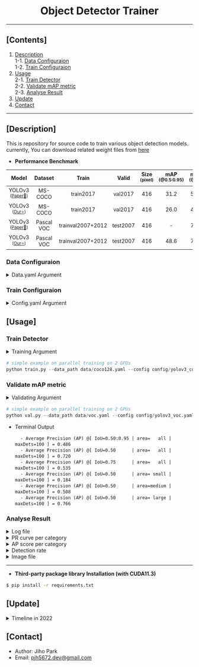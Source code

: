 # <div align="center">Object Detector Trainer</div>

---

## [Contents]
1. [Description](#description)  
  1-1. [Data Configuraion](#data-configuraion)  
  1-2. [Train Configuraion](#train-configuraion)  
2. [Usage](#usage)  
  2-1. [Train Detector](#train-detector)  
  2-2. [Validate mAP metric](#validate-map-metric)  
  2-3. [Analyse Result](#analyse-result)  
3. [Update](#update)   
4. [Contact](#contact)

---

## [Description]

This is repository for source code to train various object detection models. currently, You can download related weight files from [here](https://drive.google.com/drive/folders/15qXxbD7RG19uZBhG3NPWwfqt6OdksAPR?usp=sharing)


 - **Performance Benchmark**

| Model | Dataset | Train | Valid | Size<br><sup>(pixel) | mAP<br><sup>(@0.5:0.95) | mAP<br><sup>(@0.5) | Params<br><sup>(M) | FLOPS<br><sup>(B) |
| :---: | :---: | :---: | :---: | :---: | :---: | :---: | :---: | :---: | 
| YOLOv3<br><sup>(<u>Paper:page_with_curl:</u>)</br> | MS-COCO | train2017 | val2017 | 416 | 31.2 | 55.4 | 61.95 | 65.86 |
| YOLOv3<br><sup>(<u>Our:star:</u>)</br> | MS-COCO | train2017 | val2017 | 416 | 26.0 | 44.3 | 61.95 | 66.17 |
| YOLOv3<br><sup>(<u>Paper:page_with_curl:</u>)</br> | Pascal VOC | trainval2007+2012| test2007 | 416 | - | 76.5 | 61.63 | 65.86 |
| YOLOv3<br><sup>(<u>Our:star:</u>)</br> | Pascal VOC | trainval2007+2012 | test2007 | 416 | 48.6 | 72.0 | 61.63 | 65.74 |


### Data Configuraion

<details>
<summary> Data.yaml Argument </summary>

  - You can copy *.yaml.example to *.yaml and use it as a training argument
  - **`PATH`** : path to the directory containing the dataset
  - **`TRAIN`** : path where training images are stored
  - **`VAL`** : path where the image for verification is stored
  - **`mAP_FILE`** : path of verification data file to be loaded for mAP metric calculation (automatically created when verification data is first loaded)
  - **`NAMES`** : list of category names the model will learn from

</details>

### Train Configuraion

<details>
<summary> Config.yaml Argument </summary>

  - You can copy `*.yaml.example` to `*.yaml` and use it as a training argument  
  - **Weight Parameter**
    - **`RESUME_PATH`** : checkpoint path to be loaded when continuing training on a model that has stopped training (ckechpoint consists of model_state_dict, optimizer_state_dict, epoch)
    - **`PRETRAINED_PATH`** : path of pre-trained weights file (only model_state_dict is wrapped)

  - **Train Parameter**
    - **`NUM_EPOCHS`** : number of epochs to train the model
    - **`INPUT_SIZE`** : size of input image (H,W) to be used for model calculation
    - **`INPUT_CHANNEL`** : size of input channel to be used for model calculation
    - **`BATCH_SIZE`** : size of the mini-batch to be calculated during one iteration of training  
    - **`INIT_LEARNING_RATE`** : initial learning rate
    - **`FINAL_LEARNING_RATE`** : final learning rate
    - **`WEIGHT_DECAY`** : optimizer weight decay
    - **`MOMENTUM`** : momentum in SGD/beta1 in Adam optimizer
    - **`WARMUP_EPOCH`** : warmup epochs for stable initial training
    - **`WARMUP_MOMENTUM`** : warmup initial momentum
    - **`WARMUP_BIAS_LR`** : warmup initial bias lr
    - **`GET_PBR`** : mode on/off for calculate possible best recalls
    - **`ANCHOR_IOU_THRESHOLD`** : minimum threshold of overlap size with the predefined anchors to transform into learnable targets
    - **`ANCHORS`** : the width and height of the predefined anchor boxes for small/medium/large scale

  - **Augment Parameter**
    - **`FLIP_UD`** : Probability for flipping up/down of data
    - **`FLIP_LR`** : Probability for flipping left/right of data
    - **`HSV_H`** : Random distribution range to change the color of hue in hsv
    - **`HSV_S`** : Shift limit for change of hue in HSV color space 
    - **`HSV_V`** : Shift limit for change of value in HSV color space 
    - **`ROTATE`** : Shift limit for change of saturation in HSV color space 
    - **`SHIFT`** : Limit the range of moving up, down, left, and right
    - **`SCALE`** : Limit the range to zoom in/out of data
    - **`PERSPECTIVE`** : Degree Limit to which perspective transformation is applied
    - **`MIXUP`** : Probability for applying mixup augmentation

  - **AP Metric Parameter**
    - **`MAX_DETS`** : maximum number of predictions per a frame
    - **`MIN_SCORE_THRESH`** : minimum threshold to filter out predictions by confidence score
    - **`MIN_IOU_THRESH`** : minimum threshold of overlap size to merge out predictions by Non-Maximum Suppression

  - **Loss Parameter**
    - **`IGNORE_THRESH`** : minimum threshold whether to include learning for no-object 
    - **`COEFFICIENT_COORD`** : gain of boxes regression loss to be included in learning loss
    - **`COEFFICIENT_NOOBJ`** : gain of no-object entropy loss to be included in learning loss

</details>


## [Usage]

### Train Detector

<details>
<summary> Training Argument </summary>

  - **`data_path`** : path to data.yaml file
  - **`config_path`** : path to config.yaml file
  - **`exp_name`** : name to log training
  - **`world_size`** : number of available GPU devices
  - **`img_interval`** : image logging interval
  - **`start_eval`** : starting epoch for mAP evaluation
  - **`linear_lr`** : use of linear LR scheduler (default: one cyclic scheduler)
  - **`no_amp`** : use of FP32 training without AMP (default: AMP training)
  - **`sgd`** : use of SGD optimizer (default: Adam optimizer)
  - **`freeze_backbone`** : freeze backbone layers (default: False)

</details>

```python
# simple example on parallel training on 2 GPUs
python train.py --data_path data/coco128.yaml --config config/yolov3_coco.yaml --exp_name train --world_size 2
```

### Validate mAP metric

<details>
<summary> Validating Argument </summary>

  - **`data_path`** : path to data.yaml file
  - **`config_path`** : path to config.yaml file
  - **`model_path`** : path to trained model weight
  - **`rank`** : GPU device index for running

</details>

```python
# simple example on parallel training on 2 GPUs
python val.py --data_path data/voc.yaml --config config/yolov3_voc.yaml --model_path weight/voc_best.pt
```

 - Terminal Output
    ```log
      - Average Precision (AP) @[ IoU=0.50:0.95 | area=   all | maxDets=100 ] = 0.486
      - Average Precision (AP) @[ IoU=0.50      | area=   all | maxDets=100 ] = 0.720
      - Average Precision (AP) @[ IoU=0.75      | area=   all | maxDets=100 ] = 0.535
      - Average Precision (AP) @[ IoU=0.50      | area= small | maxDets=100 ] = 0.184
      - Average Precision (AP) @[ IoU=0.50      | area=medium | maxDets=100 ] = 0.508
      - Average Precision (AP) @[ IoU=0.50      | area= large | maxDets=100 ] = 0.766
    ```

### Analyse Result

<details>
<summary> Log file </summary>

```log
2022-09-09 09:53:18 | Rank 0 | [TRAIN] hash: 1780273991 version: 2022-09-09_08-14 
2022-09-09 09:53:18 | Rank 0 | [VAL] hash: 434734692 version: 2022-09-09_08-14 
2022-09-09 09:53:19 | Rank 0 | Params(M): 61.63, FLOPS(B): 65.74
2022-09-09 09:53:22 | Rank 0 | Path to pretrained model: ./weights/yolov3.pt

2022-09-09 09:57:28 | Rank 0 | [Epoch:001/1000] Train Loss: 173.23, Val Loss: 179.45
2022-09-09 10:01:23 | Rank 0 | [Epoch:001/1000] mAP Computation Time(sec): 25.7212
2022-09-09 10:05:18 | Rank 0 | 
	 - Average Precision (AP) @[ IoU=0.50:0.95 | area=   all | maxDets=100 ] = 0.070
	 - Average Precision (AP) @[ IoU=0.50      | area=   all | maxDets=100 ] = 0.160
	 - Average Precision (AP) @[ IoU=0.75      | area=   all | maxDets=100 ] = 0.051
	 - Average Precision (AP) @[ IoU=0.50      | area= small | maxDets=100 ] = 0.024
	 - Average Precision (AP) @[ IoU=0.50      | area=medium | maxDets=100 ] = 0.089
	 - Average Precision (AP) @[ IoU=0.50      | area= large | maxDets=100 ] = 0.228

                                        ...

2022-09-12 09:32:56 | Rank 0 |  Best mAP@0.5: 0.720 at [Epoch:929/1000]
2022-09-12 09:32:56 | Rank 0 | 
	 - Average Precision (AP) @[ IoU=0.50:0.95 | area=   all | maxDets=100 ] = 0.486
	 - Average Precision (AP) @[ IoU=0.50      | area=   all | maxDets=100 ] = 0.720
	 - Average Precision (AP) @[ IoU=0.75      | area=   all | maxDets=100 ] = 0.535
	 - Average Precision (AP) @[ IoU=0.50      | area= small | maxDets=100 ] = 0.184
	 - Average Precision (AP) @[ IoU=0.50      | area=medium | maxDets=100 ] = 0.508
	 - Average Precision (AP) @[ IoU=0.50      | area= large | maxDets=100 ] = 0.766
```

</details>


<details>
<summary> PR curve per category </summary>

<div align="center">
   <a href=""><img src=./asset/PR_curve/aeroplane.png width="16%" /></a>
   <a href=""><img src=./asset/PR_curve/bicycle.png width="16%" /></a>
   <a href=""><img src=./asset/PR_curve/boat.png width="16%" /></a>
   <a href=""><img src=./asset/PR_curve/bus.png width="16%" /></a>
   <a href=""><img src=./asset/PR_curve/car.png width="16%" /></a>
   <a href=""><img src=./asset/PR_curve/cat.png width="16%" /></a>
</div>

</details>


<details>
<summary> AP score per category </summary>

<div align="center">
  <a href=""><img src=./asset/figure-AP_EP929.png width="60%" /></a>
</div>

</details>


<details>
<summary> Detection rate </summary>

<div align="center">
  <a href=""><img src=./asset/figure-dets_EP929.png width="60%" /></a>
</div>

</details>


<details>
<summary> Image file </summary>

<div align="center">
  <a href=""><img src=./asset/images/train/EP100.jpg width="16%" /></a>
  <a href=""><img src=./asset/images/train/EP200.jpg width="16%" /></a>
  <a href=""><img src=./asset/images/train/EP300.jpg width="16%" /></a>
  <a href=""><img src=./asset/images/train/EP400.jpg width="16%" /></a>
  <a href=""><img src=./asset/images/train/EP500.jpg width="16%" /></a>
  <a href=""><img src=./asset/images/train/EP600.jpg width="16%" /></a>
</div>

<div align="center">
  <a href=""><img src=./asset/images/val/EP100.jpg width="16%" /></a>
  <a href=""><img src=./asset/images/val/EP200.jpg width="16%" /></a>
  <a href=""><img src=./asset/images/val/EP300.jpg width="16%" /></a>
  <a href=""><img src=./asset/images/val/EP400.jpg width="16%" /></a>
  <a href=""><img src=./asset/images/val/EP500.jpg width="16%" /></a>
  <a href=""><img src=./asset/images/val/EP600.jpg width="16%" /></a>
</div>

<div align="center">
  - Train image(top row) and validation result(bottom row) at 100, 200, 300, 400, 500, 600 epoch
</div>

</details>


---

- **Third-party package library Installation (with CUDA11.3)**
```bash
$ pip install -r requirements.txt
```

## [Update]

<details>
    <summary> Timeline in 2022 </summary>

| Date | Content |
|:----:|:-----|
| 09-15 | add:val.py for reproducing mAP with trained model |
| 09-14 | add:data augmentation with perspective transformation, random crop, mixup |
| 09-09 | fix:VOC dataset  change for paper performance reproducing |
| 09-07 | fix:resume mode in DDP |
| 09-06 | fix:make model training stable with adjust lr in early training,loss accumulate mode |
| 09-05 | add:data augmentation(albumentation, fliplr, random perspective transform) |
| 09-04 | add:pretrained yolov3 weights excluding head update, fix:mae & bce loss nan due to large batch size |
| 09-03 | add:PASCAL-VOC2012 data update, More than 20 figures memory comsumption warning |
| 08-27 | add:exception visualize condition in case of detection nothing |
| 08-26 | add:logging function for model parameters & FLOPS |
| 08-25 | add:automatic mixed precision applied & log argument command function |
| 08-24 | add:update README.md file |
| 08-22 | add:train with resume mode in case of previous models |
| 08-21 | add:consider class conditional probability & support yolov3.pt weight |
| 08-20 | fix:chnage BCELoss -> BCEWithLogitLoss due to stability in case of AMP computation |
| 08-17 | bug:sanity check for avoiding CUDA runtime error(device-side assert triggered) during training |
| 08-10 | add:visualize functions for PR curve, AP@0.50, num of detection rate(TP, FP, FN) per class |
| 08-09 | fix:mAP calculation optimization x150 speed up and process await delay reduction with DDP training |
| 08-07 | add:learning rate scheduler (160 epochs with starting inital lr:0.001, dividing it by 10 at 30, 60 epochs) |
| 08-04 | fix:code refactoring (visualizer for prediction of letter box) |
| 08-03 | fix:code refactoring (del redundant functions) |
| 08-02 | add:code integration of YOLOv3 trainer supporting Linux(Multi-GPUs) & Windows(Single-GPU) |
| 08-01 | add:torch DistributedDataParallel(DDP) model train function on multi-GPUs |
| 07-30 | fix:loss function, mAP calculate error debug when validation mode |
| 07-28 | add:mAP evaluation function, mAP logging, basic augmentation implementation |
| 07-12 | add:COCO evaluation API test env initial build |
| 07-11 | add:Best Possible Recalls(BPR) implementation |
| 07-07 | fix:valid loss function, valid loss for running with no object |
| 07-05 | fix:yolov3 loss function |
| 07-04 | First commit |

</details>


## [Contact]
- Author: Jiho Park  
- Email: pjh5672.dev@gmail.com  